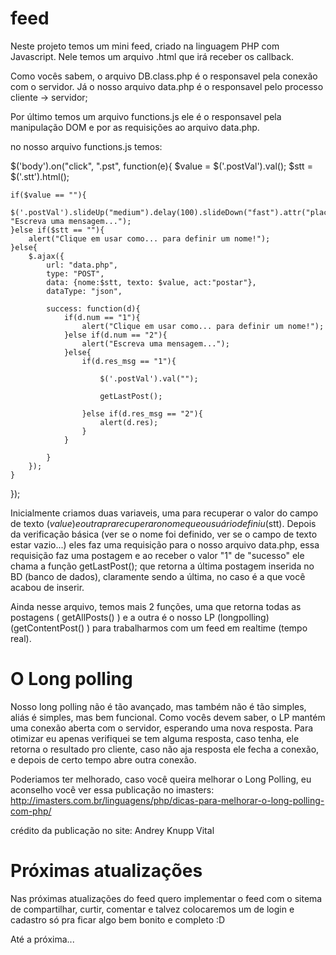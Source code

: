 # feed

Neste projeto temos um mini feed, criado na linguagem PHP com Javascript. 
Nele temos um arquivo .html que irá receber os callback.

Como vocês sabem, o arquivo DB.class.php é o responsavel pela conexão com o servidor.
Já o nosso arquivo data.php é o responsavel pelo processo cliente -> servidor;

Por último temos um arquivo functions.js ele é o responsavel pela manipulação DOM e por as requisições ao arquivo data.php.

no nosso arquivo functions.js temos:


$('body').on("click", ".pst", function(e){
	$value = $('.postVal').val();
	$stt    = $('.stt').html();
	
	if($value == ""){
		$('.postVal').slideUp("medium").delay(100).slideDown("fast").attr("placeholder", "Escreva uma mensagem...");
	}else if($stt == ""){
		alert("Clique em usar como... para definir um nome!");
	}else{
		$.ajax({
			url: "data.php",
			type: "POST",
			data: {nome:$stt, texto: $value, act:"postar"},
			dataType: "json",
			
			success: function(d){
				if(d.num == "1"){
					alert("Clique em usar como... para definir um nome!");
				}else if(d.num == "2"){
					alert("Escreva uma mensagem...");
				}else{
					if(d.res_msg == "1"){
						
						$('.postVal').val("");
						
						getLastPost();
						
					}else if(d.res_msg == "2"){
						alert(d.res);
					}
				}
				
			}
		});
	}
});

Inicialmente criamos duas variaveis, uma para recuperar o valor do campo de texto ($value) e outra pra recuperar o nome que o usuário definiu ($stt).
Depois da verificação básica (ver se o nome foi definido, ver se o campo de texto estar vazio...) eles faz uma requisição para o nosso
arquivo data.php, essa requisição faz uma postagem e ao receber o valor "1" de "sucesso" ele chama a função getLastPost(); que 
retorna a última postagem inserida no BD (banco de dados), claramente sendo a última, no caso é a que você acabou de inserir.

Ainda nesse arquivo, temos mais 2 funções, uma que retorna todas as postagens ( getAllPosts() ) e a outra é o nosso LP (longpolling) (getContentPost()  )
para trabalharmos com um feed em realtime (tempo real).

# O Long polling

Nosso long polling não é tão avançado, mas também não é tão simples, aliás é simples, mas bem funcional.
Como vocês devem saber, o LP mantém uma conexão aberta com o servidor, esperando uma nova resposta.
Para otimizar eu apenas verifiquei se tem alguma resposta, caso tenha, ele retorna o resultado pro cliente, caso não aja resposta
ele fecha a conexão, e depois de certo tempo abre outra conexão.

Poderiamos ter melhorado, caso você queira melhorar o Long Polling, eu aconselho você ver essa publicação no imasters:
http://imasters.com.br/linguagens/php/dicas-para-melhorar-o-long-polling-com-php/

crédito da publicação no site: Andrey Knupp Vital

# Próximas atualizações

Nas próximas atualizações do feed quero implementar o feed com o sitema de compartilhar, curtir, comentar e talvez colocaremos 
um de login e cadastro só pra ficar algo bem bonito e completo :D

Até a próxima...
